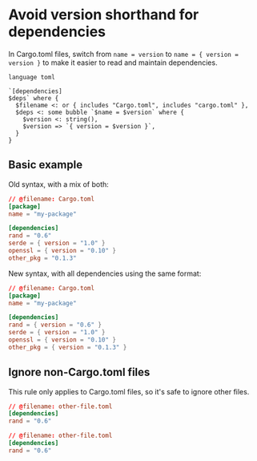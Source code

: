 # Avoid version shorthand for dependencies

In Cargo.toml files, switch from `name = version` to `name = { version = version }` to make it easier to read and maintain dependencies.

```grit
language toml

`[dependencies]
$deps` where {
  $filename <: or { includes "Cargo.toml", includes "cargo.toml" },
  $deps <: some bubble `$name = $version` where {
    $version <: string(),
    $version => `{ version = $version }`,
  }
}
```

## Basic example

Old syntax, with a mix of both:
```toml
// @filename: Cargo.toml
[package]
name = "my-package"

[dependencies]
rand = "0.6"
serde = { version = "1.0" }
openssl = { version = "0.10" }
other_pkg = "0.1.3"
```

New syntax, with all dependencies using the same format:
```toml
// @filename: Cargo.toml
[package]
name = "my-package"

[dependencies]
rand = { version = "0.6" }
serde = { version = "1.0" }
openssl = { version = "0.10" }
other_pkg = { version = "0.1.3" }
```

## Ignore non-Cargo.toml files

This rule only applies to Cargo.toml files, so it's safe to ignore other files.

```toml
// @filename: other-file.toml
[dependencies]
rand = "0.6"
```

```toml
// @filename: other-file.toml
[dependencies]
rand = "0.6"
```
